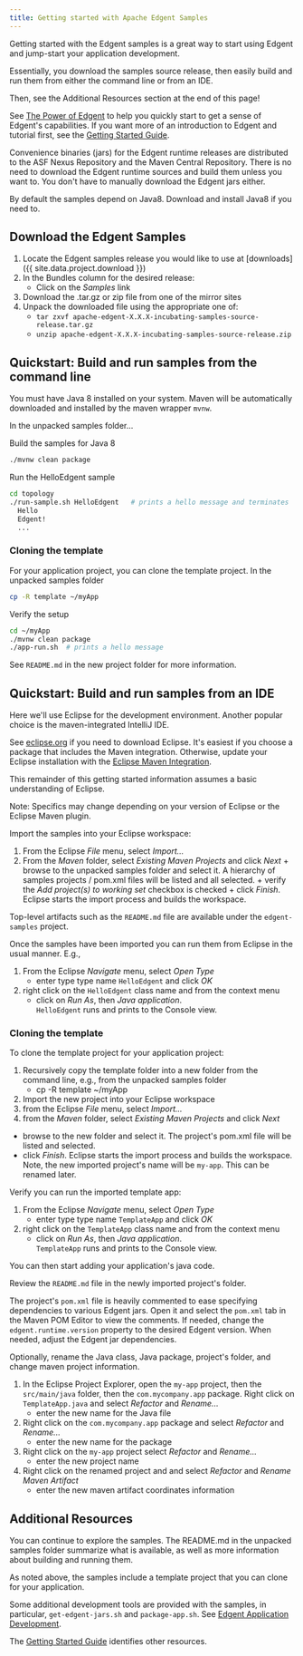 ```yaml
---
title: Getting started with Apache Edgent Samples
---
```


Getting started with the Edgent samples is a great way to start using Edgent and
jump-start your application development.

Essentially, you download the samples source release, then easily build and
run them from either the command line or from an IDE.

Then, see the Additional Resources section at the end of this page!

See [The Power of Edgent](power-of-edgent) to help you quickly start to get a sense of Edgent's capabilities.
If you want more of an introduction to Edgent and tutorial first, see the [Getting Started Guide](edgent-getting-started).


Convenience binaries (jars) for the Edgent runtime releases are distributed to the ASF Nexus Repository and the Maven Central Repository. There is no need to download the Edgent runtime sources and build them unless you want to. You don't have to manually download the Edgent jars either.

By default the samples depend on Java8.  Download and install Java8 if you need to.

## Download the Edgent Samples

1. Locate the Edgent samples release you would like to use at [downloads]({{ site.data.project.download }})
2. In the Bundles column for the desired release:
    * Click on the _Samples_ link
3. Download the .tar.gz or zip file from one of the mirror sites
4. Unpack the downloaded file using the appropriate one of:
    * `tar zxvf apache-edgent-X.X.X-incubating-samples-source-release.tar.gz`
    * `unzip apache-edgent-X.X.X-incubating-samples-source-release.zip`

## Quickstart: Build and run samples from the command line

You must have Java 8 installed on your system. Maven will be automatically
downloaded and installed by the maven wrapper `mvnw`.

In the unpacked samples folder...

Build the samples for Java 8

```sh
./mvnw clean package
```

Run the HelloEdgent sample

```sh
cd topology
./run-sample.sh HelloEdgent   # prints a hello message and terminates
  Hello
  Edgent!
  ...
```

### Cloning the template

For your application project, you can clone the template project.
In the unpacked samples folder

```sh
cp -R template ~/myApp
```

Verify the setup

```sh
cd ~/myApp
./mvnw clean package
./app-run.sh  # prints a hello message
```
See `README.md` in the new project folder for more information.


## Quickstart: Build and run samples from an IDE

Here we'll use Eclipse for the development environment.  Another popular choice is the maven-integrated IntelliJ IDE.

See [eclipse.org](https://www.eclipse.org) if you need to download Eclipse.
It's easiest if you choose a package that includes the Maven integration.
Otherwise, update your Eclipse installation with the
[Eclipse Maven Integration](https://projects.eclipse.org/projects/technology.m2e).

This remainder of this getting started information assumes a basic understanding of Eclipse.

Note: Specifics may change depending on your version of Eclipse or the 
Eclipse Maven plugin.

Import the samples into your Eclipse workspace:

  1. From the Eclipse *File* menu, select *Import...*
  2. From the *Maven* folder, select *Existing Maven Projects* and click *Next*
    + browse to the unpacked samples folder
      and select it.  A hierarchy of samples projects / pom.xml files will be
      listed and all selected. 
    + verify the *Add project(s) to working set* checkbox is checked
    + click *Finish*.  Eclipse starts the import process and builds the workspace.

Top-level artifacts such as the `README.md` file are available under the
`edgent-samples` project.

Once the samples have been imported you can run them from
Eclipse in the usual manner. E.g.,

1. From the Eclipse *Navigate* menu, select *Open Type*
   + enter type type name `HelloEdgent` and click *OK*
2. right click on the `HelloEdgent` class name and from the context menu
   + click on *Run As*, then *Java application*.  
   `HelloEdgent` runs and prints to the Console view.


### Cloning the template

To clone the template project for your application project:

1. Recursively copy the template folder into a new folder from the command line, e.g.,
   from the unpacked samples folder
   + cp -R template ~/myApp
2. Import the new project into your Eclipse workspace
  1. from the Eclipse *File* menu, select *Import...*
  2. from the *Maven* folder, select *Existing Maven Projects* and click *Next*
  + browse to the new folder and select it.  The project's pom.xml file will be
    listed and selected. 
  + click *Finish*.  Eclipse starts the import process and builds the workspace.
    Note, the new imported project's name will be `my-app`.
    This can be renamed later.

Verify you can run the imported template app:

1. From the Eclipse *Navigate* menu, select *Open Type*
   + enter type type name `TemplateApp` and click *OK*
2. right click on the `TemplateApp` class name and from the context menu
   + click on *Run As*, then *Java application*.  
  `TemplateApp` runs and prints to the Console view.

You can then start adding your application's java code.

Review the `README.md` file in the newly imported project's folder.

The project's `pom.xml` file is heavily commented to ease
specifying dependencies to various Edgent jars.
Open it and select the `pom.xml` tab in the Maven POM Editor to view
the comments.  If needed, change the `edgent.runtime.version`
property to the desired Edgent version. When needed, adjust
the Edgent jar dependencies.

Optionally, rename the Java class, Java package,
project's folder, and change maven project information.

1. In the Eclipse Project Explorer, open the `my-app` project,
   then the `src/main/java` folder, then the `com.mycompany.app` package.
   Right click on `TemplateApp.java` and select *Refactor* and *Rename...*
   + enter the new name for the Java file
2. Right click on the `com.mycompany.app` package and select *Refactor* and *Rename...*
   + enter the new name for the package
3. Right click on the `my-app` project select *Refactor* and *Rename...*
   + enter the new project name
4. Right click on the renamed project and and select *Refactor* and *Rename Maven Artifact*
   + enter the new maven artifact coordinates information

## Additional Resources

You can continue to explore the samples. The README.md in the unpacked samples
folder summarize what is available, as well as more information about
building and running them. 

As noted above, the samples include a template project that
you can clone for your application. 

Some additional development tools are provided with the samples, in particular,
`get-edgent-jars.sh` and `package-app.sh`.
See [Edgent Application Development](application-development).

The [Getting Started Guide](edgent-getting-started) identifies other resources.

